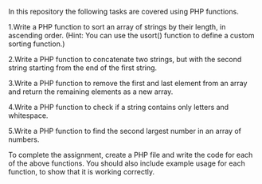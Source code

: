 In this repository the following tasks are covered using PHP functions.

1.Write a PHP function to sort an array of strings by their length, in ascending order. (Hint: You can use the usort() function to define a custom sorting function.)


2.Write a PHP function to concatenate two strings, but with the second string starting from the end of the first string.


3.Write a PHP function to remove the first and last element from an array and return the remaining elements as a new array.


4.Write a PHP function to check if a string contains only letters and whitespace.


5.Write a PHP function to find the second largest number in an array of numbers.


To complete the assignment, create a PHP file and write the code for each of the above functions. You should also include example usage for each function, to show that it is working correctly.
